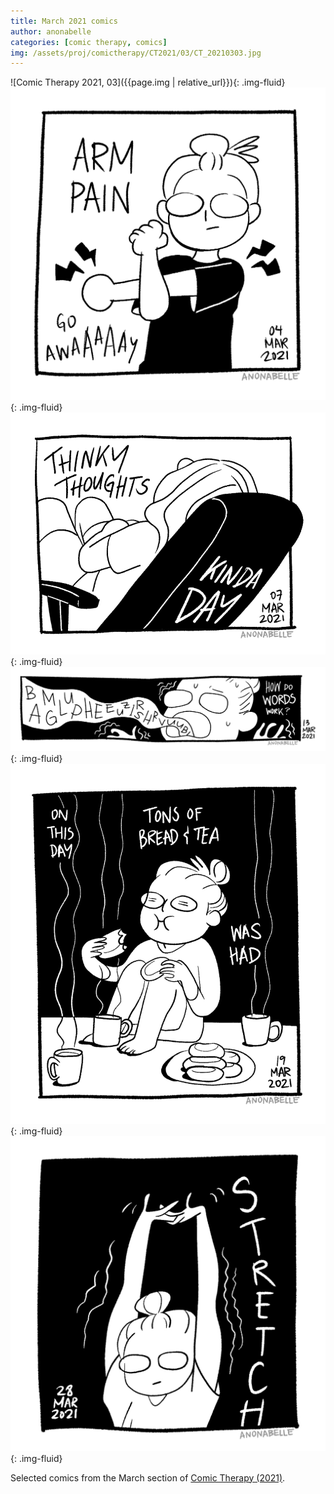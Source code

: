 ```yaml
---
title: March 2021 comics
author: anonabelle
categories: [comic therapy, comics]
img: /assets/proj/comictherapy/CT2021/03/CT_20210303.jpg
---
```


![Comic Therapy 2021, 03]({{page.img | relative_url}}){: .img-fluid}
![Comic Therapy 2021, 04](/assets/proj/comictherapy/CT2021/03/CT_20210304.jpg){: .img-fluid}
![Comic Therapy 2021, 07](/assets/proj/comictherapy/CT2021/03/CT_20210307.jpg){: .img-fluid}
![Comic Therapy 2021, 13](/assets/proj/comictherapy/CT2021/03/CT_20210313.jpg){: .img-fluid}
![Comic Therapy 2021, 19](/assets/proj/comictherapy/CT2021/03/CT_20210319.jpg){: .img-fluid}
![Comic Therapy 2021, 28](/assets/proj/comictherapy/CT2021/03/CT_20210328.jpg){: .img-fluid}

<div class="blogtext" markdown='1'>
Selected comics from the March section of <a href="/comictherapy">Comic Therapy (2021)</a>.
</div>
